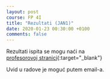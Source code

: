 ```yaml
---
layout: post
course: FP 4I
title: "Rezultati (JAN1)"
date: 2020-01-23 00:30:00 +0100
comments: false
---
```


Rezultati ispita se mogu naći na  
[profesorovoj stranici](http://poincare.matf.bg.ac.rs/~ivan/?content=notifications){:target="_blank"}

Uvid u radove je moguć putem email-a. 
